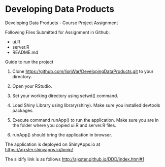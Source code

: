Developing Data Products
======================

Developing Data Products - Course Project Assignment

Following Files Submitted for Assignment in Github:

* ui.R
* server.R
* README.md

Guide to run the project

1. Clone https://github.com/lionWar/DevelopingDataProducts.git to your directory.

2. Open your RStudio.

3. Set your working directory using setwd() command.

4. Load Shiny Library using library(shiny). Make sure you installed devtools packages.

5. Execute command runApp() to run the application. Make sure you are in the folder where you copied ui.R and server.R files.

6. runApp() should bring the application in browser.

The application is deployed on ShinyApps.io at
https://ajxster.shinyapps.io/bmip/



The slidify link is as follows
http://ajxster.github.io/DDD/index.html#1
